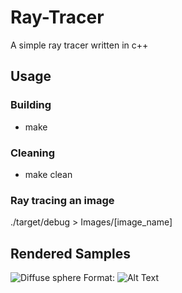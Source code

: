 # Ray-Tracer
A simple ray tracer written in c++

## Usage
### Building
* make
### Cleaning
* make clean

### Ray tracing an image
./target/debug > Images/[image_name]

## Rendered Samples
![Diffuse sphere](/Images/diffuse_sphere.ppm)
Format: ![Alt Text](url)




